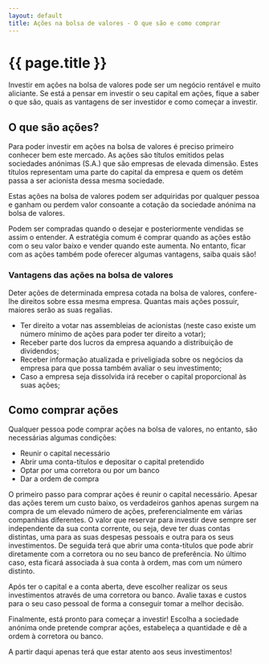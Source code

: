 ```yaml
---
layout: default
title: Ações na bolsa de valores - O que são e como comprar
---
```


# {{ page.title }}

Investir em ações na bolsa de valores pode ser um negócio rentável e muito aliciante. Se está a pensar em investir o seu capital em ações, fique a saber o que são, quais as vantagens de ser investidor e como começar a investir.

##  O que são ações?
Para poder investir em ações na bolsa de valores é preciso primeiro conhecer bem este mercado. As ações são títulos emitidos pelas sociedades anónimas (S.A.) que são empresas de elevada dimensão. Estes títulos representam uma parte do capital da empresa e quem os detém passa a ser acionista dessa mesma sociedade.

Estas ações na bolsa de valores podem ser adquiridas por qualquer pessoa e ganham ou perdem valor consoante a cotação da sociedade anónima na bolsa de valores.

Podem ser compradas quando o desejar e posteriormente vendidas se assim o entender. A estratégia comum é comprar quando as ações estão com o seu valor baixo e vender quando este aumenta. No entanto, ficar com as ações também pode oferecer algumas vantagens, saiba quais são!

###  Vantagens das ações na bolsa de valores

Deter ações de determinada empresa cotada na bolsa de valores, confere-lhe direitos sobre essa mesma empresa. Quantas mais ações possuir, maiores serão as suas regalias.

* Ter direito a votar nas assembleias de acionistas (neste caso existe um número mínimo de ações para poder ter direito a votar);
* Receber parte dos lucros da empresa aquando a distribuição de dividendos;
* Receber informação atualizada e priveligiada sobre os negócios da empresa para que possa também avaliar o seu investimento;
* Caso a empresa seja dissolvida irá receber o capital proporcional às suas ações;

##  Como comprar ações
Qualquer pessoa pode comprar ações na bolsa de valores, no entanto, são necessárias algumas condições:

* Reunir o capital necessário
* Abrir uma conta-títulos e depositar o capital pretendido
* Optar por uma corretora ou por um banco
* Dar a ordem de compra

O primeiro passo para comprar ações é reunir o capital necessário. Apesar das ações terem um custo baixo, os verdadeiros ganhos apenas surgem na compra de um elevado número de ações, preferencialmente em várias companhias diferentes. O valor que reservar para investir deve sempre ser independente da sua conta corrente, ou seja, deve ter duas contas distintas, uma para as suas despesas pessoais e outra para os seus investimentos.
De seguida terá que abrir uma conta-títulos que pode abrir diretamente com a corretora ou no seu banco de preferência. No último caso, esta ficará associada à sua conta à ordem, mas com um número distinto.

Após ter o capital e a conta aberta, deve escolher realizar os seus investimentos através de uma corretora ou banco. Avalie taxas e custos para o seu caso pessoal de forma a conseguir tomar a melhor decisão.

Finalmente, está pronto para começar a investir! Escolha a sociedade anónima onde pretende comprar ações, estabeleça a quantidade e dê a ordem à corretora ou banco.

A partir daqui apenas terá que estar atento aos seus investimentos!
